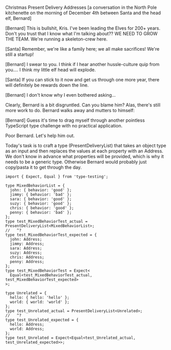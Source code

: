 Christmas Present Delivery Addresses
[a conversation in the North Pole kitchenette on the morning of December 4th between Santa and the head elf, Bernard]

[Bernard] This is bullshit, Kris. I've been leading the Elves for 200+ years. Don't you trust that I know what I'm talking about?? WE NEED TO GROW THE TEAM. We're running a skeleton-crew here.

[Santa] Remember, we're like a family here; we all make sacrifices! We're still a startup!

[Bernard] I swear to you. I think if I hear another hussle-culture quip from you.... I think my little elf head will explode.

[Santa] If you can stick to it now and get us through one more year, there will definitely be rewards down the line.

[Bernard] I don't know why I even bothered asking...

Clearly, Bernard is a bit disgruntled. Can you blame him? Alas, there's still more work to do. Bernard walks away and mutters to himself:

[Bernard] Guess it's time to drag myself through another pointless TypeScript type challenge with no practical application.

Poor Bernard. Let's help him out.

Today's task is to craft a type (PresentDeliveryList) that takes an object type as an input and then replaces the values at each property with an Address. We don't know in advance what properties will be provided, which is why it needs to be a generic type. Otherwise Bernard would probably just copy/pasta it to get through the day.

```
import { Expect, Equal } from 'type-testing';

type MixedBehaviorList = {
  john: { behavior: 'good' };
  jimmy: { behavior: 'bad' };
  sara: { behavior: 'good' };
  suzy: { behavior: 'good' };
  chris: { behavior: 'good' };
  penny: { behavior: 'bad' };
};
type test_MixedBehaviorTest_actual = PresentDeliveryList<MixedBehaviorList>;
//   ^?
type test_MixedBehaviorTest_expected = {
  john: Address;
  jimmy: Address;
  sara: Address;
  suzy: Address;
  chris: Address;
  penny: Address;
};
type test_MixedBehaviorTest = Expect<
  Equal<test_MixedBehaviorTest_actual, test_MixedBehaviorTest_expected>
>;

type Unrelated = {
  hello: { hello: 'hello' };
  world: { world: 'world' };
};
type test_Unrelated_actual = PresentDeliveryList<Unrelated>;
//   ^?
type test_Unrelated_expected = {
  hello: Address;
  world: Address;
};
type test_Unrelated = Expect<Equal<test_Unrelated_actual, test_Unrelated_expected>>;

```
